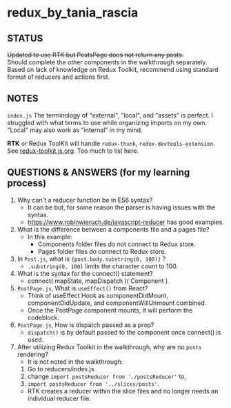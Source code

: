 # redux_by_tania_rascia

## STATUS
~~Updated to use RTK but PostsPage does not return any posts.~~\
Should complete the other components in the walkthrough separately. Based on lack of knowledge on Redux Toolkit, recommend using standard format of reducers and actions first.

## NOTES
`index.js`
The terminology of "external", "local", and "assets" is perfect. I struggled with what terms to use while organizing imports on my own. "Local" may also work as "internal" in my mind.

**RTK** or Redux ToolKit will handle `redux-thunk`, `redux-devtools-extension`. See [redux-toolkit.js.org](https://redux-toolkit.js.org/). Too much to list here.



## QUESTIONS & ANSWERS (for my learning process)

1. Why can't a reducer function be in ES6 syntax?
   * It can be but, for some reason the parser is having issues with the syntax.
   * https://www.robinwieruch.de/javascript-reducer has good examples. 
2. What is the difference between a components file and a pages file?
   * In this example:
     * Components folder files do not connect to Redux store. 
     * Pages folder files do connect to Redux store.
3. In `Post.js`, what is `{post.body.substring(0, 100)}` ?
   * `.substring(0, 100)` limits the character count to 100. 
4. What is the syntax for the connect() statement?
   * connect( mapState, mapDispatch )( Component )
5. `PostPage.js`, What is `useEffect()` from React?
   * Think of useEffect Hook as componentDidMount, componentDidUpdate, and componentWillUnmount combined.
   * Once the PostPage component mounts, it will perform the codeblock.
6. `PostPage.js`, How is dispatch passed as a prop?
   * `dispatch()` is by default passed to the component once connect() is used.
7. After utilizing Redux Toolkit in the walkthrough, why are no `posts` rendering?
   * It is not noted in the walkthrough:
   1. Go to reducers/index.js.
   2. change `import postsReducer from './postsReducer'` to,
   3. `import postsReducer from '../slices/posts'`. 
   * RTK creates a reducer within the slice files and no longer needs an individual reducer file.